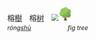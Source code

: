 
<big>榕[樹]()　榕[树]()　</big><img height="32" src="https://lessesity.com/language/img/fruits/fig.svg"/><img height="32" src="https://raw.githubusercontent.com/googlefonts/noto-emoji/main/svg/emoji_u1f333.svg"/> <br>*róng[shù]()*　　　　　　*fig tree*



